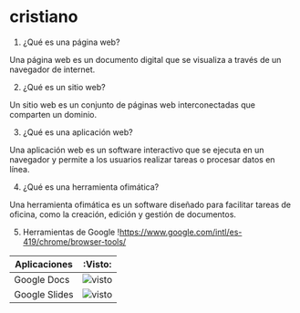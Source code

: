 # cristiano
1. ¿Qué es una página web?

Una página web es un documento digital que se visualiza a través de un navegador de internet.

2. ¿Qué es un sitio web?

Un sitio web es un conjunto de páginas web interconectadas que comparten un dominio.

3. ¿Qué es una aplicación web?

Una aplicación web es un software interactivo que se ejecuta en un navegador y permite a los usuarios realizar tareas o procesar datos en línea.

4. ¿Qué es una herramienta ofimática?

Una herramienta ofimática es un software diseñado para facilitar tareas de oficina, como la creación, edición y gestión de documentos.

5. Herramientas de Google !https://www.google.com/intl/es-419/chrome/browser-tools/

| Aplicaciones |:Visto:|
|---------------|------------|
|Google Docs|![visto](https://github.com/MARTIPIDEMUNT/cristiano/blob/main/visto.jpg)|
|Google Slides|![visto](https://github.com/MARTIPIDEMUNT/cristiano/blob/main/visto.jpg)|